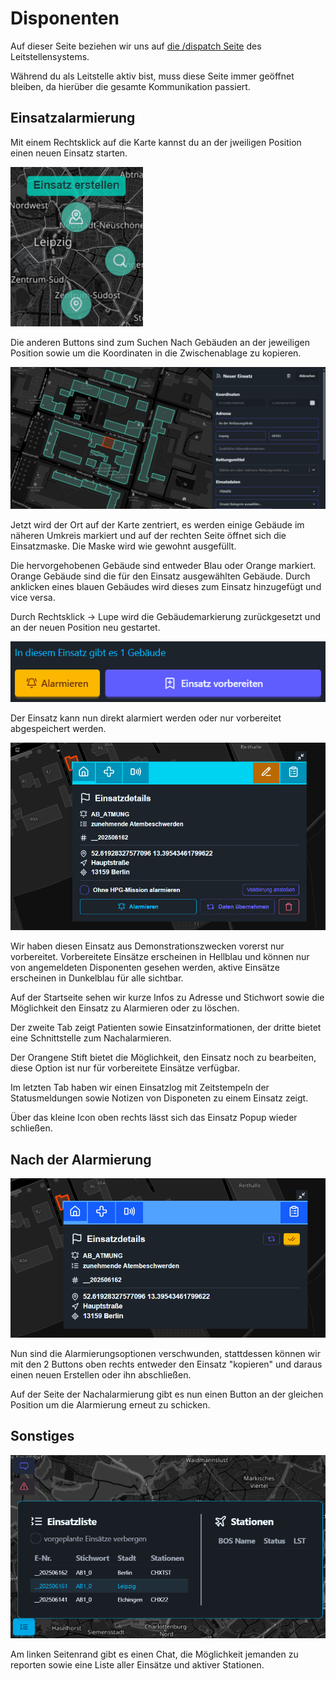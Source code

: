 # Disponenten

Auf dieser Seite beziehen wir uns auf [die /dispatch Seite](https://lst.premiumag.de/dispatch) des Leitstellensystems.

Während du als Leitstelle aktiv bist, muss diese Seite immer geöffnet bleiben, da hierüber die gesamte Kommunikation passiert.

## Einsatzalarmierung

Mit einem Rechtsklick auf die Karte kannst du an der jweiligen Position einen neuen Einsatz starten.

![Kontext Menü](assets/context.png)

Die anderen Buttons sind zum Suchen Nach Gebäuden an der jeweiligen Position sowie um die Koordinaten in die Zwischenablage zu kopieren.

![Alarmierung Maske](assets/alarmierung.png)

Jetzt wird der Ort auf der Karte zentriert, es werden einige Gebäude im näheren Umkreis markiert und auf der rechten Seite öffnet sich die Einsatzmaske. Die Maske wird wie gewohnt ausgefüllt.

Die hervorgehobenen Gebäude sind entweder Blau oder Orange markiert. Orange Gebäude sind die für den Einsatz ausgewählten Gebäude. Durch anklicken eines blauen Gebäudes wird dieses zum Einsatz hinzugefügt und vice versa.

Durch Rechtsklick -> Lupe wird die Gebäudemarkierung zurückgesetzt und an der neuen Position neu gestartet.

![Alarmieren](assets/alarmierung_save.png)

Der Einsatz kann nun direkt alarmiert werden oder nur vorbereitet abgespeichert werden.

![Vorbereiteter Einsatz](assets/draft.png)

Wir haben diesen Einsatz aus Demonstrationszwecken vorerst nur vorbereitet.
Vorbereitete Einsätze erscheinen in Hellblau und können nur von angemeldeten Disponenten gesehen werden, aktive Einsätze erscheinen in Dunkelblau für alle sichtbar.

Auf der Startseite sehen wir kurze Infos zu Adresse und Stichwort sowie die Möglichkeit den Einsatz zu Alarmieren oder zu löschen.

Der zweite Tab zeigt Patienten sowie Einsatzinformationen, der dritte bietet eine Schnittstelle zum Nachalarmieren.

Der Orangene Stift bietet die Möglichkeit, den Einsatz noch zu bearbeiten, diese Option ist nur für vorbereitete Einsätze verfügbar.

Im letzten Tab haben wir einen Einsatzlog mit Zeitstempeln der Statusmeldungen sowie Notizen von Disponeten zu einem Einsatz zeigt.

Über das kleine Icon oben rechts lässt sich das Einsatz Popup wieder schließen.

## Nach der Alarmierung

![Alarmierter Einsatz](assets/dispatched.png)

Nun sind die Alarmierungsoptionen verschwunden, stattdessen können wir mit den 2 Buttons oben rechts entweder den Einsatz "kopieren" und daraus einen neuen Erstellen oder ihn abschließen.

Auf der Seite der Nachalarmierung gibt es nun einen Button an der gleichen Position um die Alarmierung erneut zu schicken.

## Sonstiges

![Linke Seite](assets/left_actions.png)

Am linken Seitenrand gibt es einen Chat, die Möglichkeit jemanden zu reporten sowie eine Liste aller Einsätze und aktiver Stationen.
